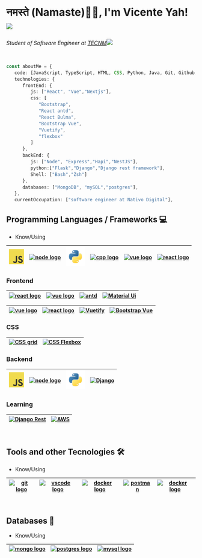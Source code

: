 <h1>नमस्ते (Namaste)🙏🏻, I'm Vicente Yah! <img src="https://media.giphy.com/media/12oufCB0MyZ1Go/giphy.gif" width="50"></h1>
<p><em> Student of Software Engineer at <a href="https://www.itmerida.mx">TECNM</a><img src="https://media.giphy.com/media/WUlplcMpOCEmTGBtBW/giphy.gif" width="30"> 
</em></p>


<br>

```ts
const aboutMe = {
   code: [JavaScript, TypeScript, HTML, CSS, Python, Java, Git, Github,Docker],
   technologies: {
      frontEnd: {
         js: ["React", "Vue","Nextjs"],
         css: [
            "Bootstrap",
            "React antd",
            "React Bulma",
            "Bootstrap Vue",
            "Vuetify",
            "flexbox"
         ]
      },
      backEnd: {
         js: ["Node", "Express","Hapi","NestJS"],
         python:["Flask","Django","Django rest framework"],
         Shell: ["Bash","Zsh"]
      },
      databases: ["MongoDB", "mySQL","postgres"],
   },
   currentOccupation: ["software engineer at Nativo Digital"],
```

## Programming Languages / Frameworks :computer:

- Know/Using

| [<img src="https://raw.githubusercontent.com/github/explore/80688e429a7d4ef2fca1e82350fe8e3517d3494d/topics/javascript/javascript.png" alt="js logo" width="40">](https://developer.mozilla.org/en-US/docs/Web/JavaScript)  | [<img src="https://upload.wikimedia.org/wikipedia/commons/thumb/d/d9/Node.js_logo.svg/1280px-Node.js_logo.svg.png" alt="node logo" width="70">](https://nodejs.org/es/) |  [<img src="https://raw.githubusercontent.com/github/explore/80688e429a7d4ef2fca1e82350fe8e3517d3494d/topics/python/python.png" alt="python logo" width="50">](https://www.python.org/) | [<img src="https://upload.wikimedia.org/wikipedia/commons/thumb/1/18/ISO_C%2B%2B_Logo.svg/306px-ISO_C%2B%2B_Logo.svg.png" alt="cpp logo" width="40">](https://isocpp.org/)  | [<img src="https://upload.wikimedia.org/wikipedia/commons/thumb/9/95/Vue.js_Logo_2.svg/555px-Vue.js_Logo_2.svg.png" alt="vue logo" width="40">](https://vuejs.org/) | [<img src="https://upload.wikimedia.org/wikipedia/commons/thumb/4/47/React.svg/1200px-React.svg.png" alt="react logo" width="50">](https://es.reactjs.org/) | 
|---|---|---|---|---|---|


### Frontend
| [<img src="https://upload.wikimedia.org/wikipedia/commons/thumb/4/47/React.svg/1200px-React.svg.png" alt="react logo" width="50">](https://es.reactjs.org/) | [<img src="https://upload.wikimedia.org/wikipedia/commons/4/49/Redux.png" alt="vue logo" width="70">](https://redux.js.org/) | [<img src="https://gw.alipayobjects.com/zos/rmsportal/KDpgvguMpGfqaHPjicRK.svg" alt="antd" width="70">](https://material-ui.com/)|[<img src="https://img.icons8.com/color/452/material-ui.png" alt="Material Ui" width="70">](https://material-ui.com/)
|---|---|---|---|

|[<img src="https://upload.wikimedia.org/wikipedia/commons/thumb/9/95/Vue.js_Logo_2.svg/555px-Vue.js_Logo_2.svg.png" alt="vue logo" width="40">](https://vuejs.org/) | [<img src="https://upload.wikimedia.org/wikipedia/commons/thumb/a/ae/Nuxt_logo.svg/1280px-Nuxt_logo.svg.png" alt="react logo" width="50">](https://nuxtjs.org/) | [<img src="https://logowiki.net/uploads/logo/v/vuetify.svg" alt="Vuetify" width="50">](https://vuetifyjs.com/en/)|[<img src="https://bootstrap-vue.org/_nuxt/icons/icon_512x512.67aef2.png" alt="Bootstrap Vue" width="50">](https://bootstrap-vue.org/?ref=stackshare)
|---|---|---|---|

### CSS
| [<img src="https://static.vaadin.com/directory/user70309/icon/file3460235915593609009_1554052408926logo.png" alt="CSS grid" width="50">](https://developer.mozilla.org/es/docs/Web/CSS/CSS_Grid_Layout)|[<img src="https://res.cloudinary.com/practicaldev/image/fetch/s--Q6Y7nAWs--/c_imagga_scale,f_auto,fl_progressive,h_900,q_auto,w_1600/https://dev-to-uploads.s3.amazonaws.com/i/hahwcwzkrcd3glxt4bxd.jpg" alt="CSS Flexbox" width="50">](https://developer.mozilla.org/es/docs/Web/CSS/CSS_Flexible_Box_Layout/Basic_Concepts_of_Flexbox )
|---|---|


### Backend

| [<img src="https://raw.githubusercontent.com/github/explore/80688e429a7d4ef2fca1e82350fe8e3517d3494d/topics/javascript/javascript.png" alt="js logo" width="40">](https://developer.mozilla.org/en-US/docs/Web/JavaScript)  | [<img src="https://upload.wikimedia.org/wikipedia/commons/thumb/d/d9/Node.js_logo.svg/1280px-Node.js_logo.svg.png" alt="node logo" width="70">](https://nodejs.org/es/) |  [<img src="https://raw.githubusercontent.com/github/explore/80688e429a7d4ef2fca1e82350fe8e3517d3494d/topics/python/python.png" alt="python logo" width="50">](https://www.python.org/) | [<img src="https://upload.wikimedia.org/wikipedia/commons/7/75/Django_logo.svg" alt="Django" width="80">](https://www.djangoproject.com/) 
|---|---|---|---|



### Learning

| [<img src="https://miro.medium.com/max/724/1*mn2h7oJ8yMHBcmsNSbCIbA.png" alt="Django Rest" width="80">](https://www.django-rest-framework.org/) |[<img src="https://upload.wikimedia.org/wikipedia/commons/thumb/9/93/Amazon_Web_Services_Logo.svg/1920px-Amazon_Web_Services_Logo.svg.png" alt="AWS" width="80">](https://aws.amazon.com/es/)
|---|---|



<br>

## Tools and other Tecnologies :hammer_and_wrench:	

- Know/Using

| [<img src="https://raw.githubusercontent.com/Delta456/Delta456/master/img/git.png" alt="git logo" width="40">](https://git-scm.com/) | [<img src="https://raw.githubusercontent.com/Delta456/Delta456/master/img/vscode.png" alt="vscode logo" width="40">](https://code.visualstudio.com/) | [<img src="https://www.docker.com/wp-content/uploads/2022/03/horizontal-logo-monochromatic-white.png" alt="docker logo" width="40">](https://www.docker.com/) |[<img src="https://res.cloudinary.com/postman/image/upload/t_team_logo/v1629869194/team/2893aede23f01bfcbd2319326bc96a6ed0524eba759745ed6d73405a3a8b67a8" alt="postman" width="50">](https://www.postman.com/)|[<img src="https://cdn.worldvectorlogo.com/logos/gitkraken.svg" alt="docker logo" width="50">](https://www.gitkraken.com/)|
|---|---|---|---|---|

<br>

## Databases :floppy_disk:	

- Know/Using

| [<img src="https://i.dlpng.com/static/png/468328_preview.png" alt="mongo logo" width="50">](https://www.mongodb.com/es) |  [<img src="https://upload.wikimedia.org/wikipedia/commons/2/29/Postgresql_elephant.svg" alt="postgres logo" width="60">](https://www.postgresql.org/) | [<img src="https://i0.wp.com/www.elearningworld.org/wp-content/uploads/2019/04/MySQL.svg.png?resize=600%2C400&ssl=1" alt="mysql logo" width="80">](https://www.mysql.com/)  | 
|---|---|---|
